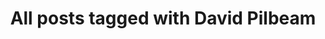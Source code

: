 ---
layout: tag
title: "All posts tagged with David Pilbeam"
permalink: /weblog/tags/david-pilbeam/
taxonomy: David Pilbeam
---